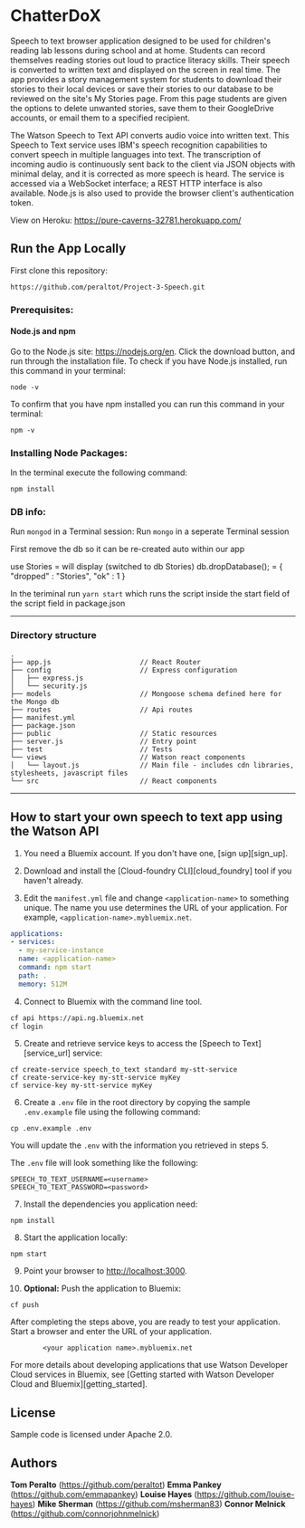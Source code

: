 # ChatterDoX 

Speech to text browser application designed to be used for children's reading lab lessons during school and at home. Students can record themselves reading stories out loud to practice literacy skills. Their speech is converted to written text and displayed on the screen in real time. The app provides a story management system for students to download their stories to their local devices or save their stories to our database to be reviewed on the site's My Stories page. From this page students are given the options to delete unwanted stories, save them to their GoogleDrive accounts, or email them to a specified recipient.

The Watson Speech to Text API converts audio voice into written text. This Speech to Text service uses IBM's speech recognition capabilities to convert speech in multiple languages into text. The transcription of incoming audio is continuously sent back to the client via JSON objects with minimal delay, and it is corrected as more speech is heard. The service is accessed via a WebSocket interface; a REST HTTP interface is also available. Node.js is also used to provide the browser client's authentication token.

View on Heroku:
https://pure-caverns-32781.herokuapp.com/


## Run the App Locally

First clone this repository:
```
https://github.com/peraltot/Project-3-Speech.git
```

### Prerequisites:
#### Node.js and npm
Go to the Node.js site:  https://nodejs.org/en. Click the download button, and run through the installation file.
To check if you have Node.js installed, run this command in your terminal:
```
node -v
```
To confirm that you have npm installed you can run this command in your terminal:
```
npm -v
```

### Installing Node Packages:
In the terminal execute the following command:
```
npm install
```

### DB info:

Run `mongod` in a Terminal session:
Run `mongo` in a seperate Terminal session 

First remove the db so it can be re-created auto within our app

use Stories = will display (switched to db Stories)
db.dropDatabase(); = { "dropped" : "Stories", "ok" : 1 }

In the teriminal run `yarn start` which runs the script inside the start field of the script field in package.json
  
----

### Directory structure
```none
.
├── app.js                      // React Router
├── config                      // Express configuration
│   ├── express.js
│   └── security.js
├── models                      // Mongoose schema defined here for the Mongo db
├── routes                      // Api routes
├── manifest.yml
├── package.json
├── public                      // Static resources
├── server.js                   // Entry point
├── test                        // Tests
└── views                       // Watson react components
│   └── layout.js               // Main file - includes cdn libraries, stylesheets, javascript files
└── src                         // React components
```

----

## How to start your own speech to text app using the Watson API

1. You need a Bluemix account. If you don't have one, [sign up][sign_up].

2. Download and install the [Cloud-foundry CLI][cloud_foundry] tool if you haven't already.

3. Edit the `manifest.yml` file and change `<application-name>` to something unique. The name you use determines the URL of your application. For example, `<application-name>.mybluemix.net`.

  ```yaml
  applications:
  - services:
    - my-service-instance
    name: <application-name>
    command: npm start
    path: .
    memory: 512M
  ```

4. Connect to Bluemix with the command line tool.

  ```sh
  cf api https://api.ng.bluemix.net
  cf login
  ```

5. Create and retrieve service keys to access the [Speech to Text][service_url] service:

  ```none
  cf create-service speech_to_text standard my-stt-service
  cf create-service-key my-stt-service myKey
  cf service-key my-stt-service myKey
  ```

6. Create a `.env` file in the root directory by copying the sample `.env.example` file using the following command:

  ```none
  cp .env.example .env
  ```
  You will update the `.env` with the information you retrieved in steps 5.

  The `.env` file will look something like the following:

  ```none
  SPEECH_TO_TEXT_USERNAME=<username>
  SPEECH_TO_TEXT_PASSWORD=<password>
  ```

7. Install the dependencies you application need:

  ```none
  npm install
  ```

8. Start the application locally:

  ```none
  npm start
  ```

9. Point your browser to [http://localhost:3000](http://localhost:3000).

10. **Optional:** Push the application to Bluemix:

  ```none
  cf push
  ```

After completing the steps above, you are ready to test your application. Start a browser and enter the URL of your application.

            <your application name>.mybluemix.net


For more details about developing applications that use Watson Developer Cloud services in Bluemix, see [Getting started with Watson Developer Cloud and Bluemix][getting_started].


## License

  Sample code is licensed under Apache 2.0.
  
## Authors

**Tom Peralto** (https://github.com/peraltot)
**Emma Pankey** (https://github.com/emmapankey)
**Louise Hayes** (https://github.com/louise-hayes)
**Mike Sherman** (https://github.com/msherman83)
**Connor Melnick** (https://github.com/connorjohnmelnick)
